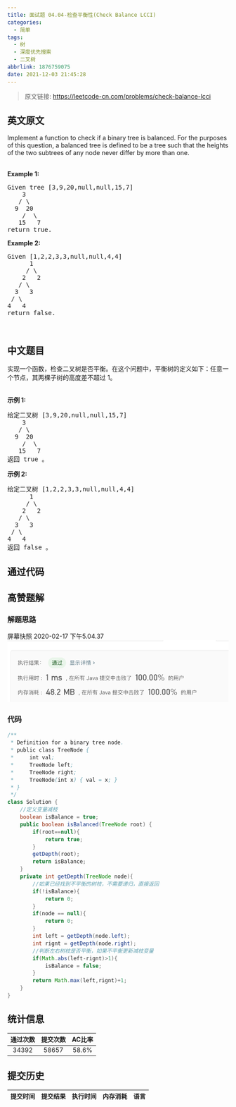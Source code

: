 ```yaml
---
title: 面试题 04.04-检查平衡性(Check Balance LCCI)
categories:
  - 简单
tags:
  - 树
  - 深度优先搜索
  - 二叉树
abbrlink: 1876759075
date: 2021-12-03 21:45:28
---
```


> 原文链接: https://leetcode-cn.com/problems/check-balance-lcci


## 英文原文
<div><p>Implement a function to check if a binary tree is balanced. For the purposes of this question, a balanced tree is defined to be a tree such that the heights of the two subtrees of any node never differ by more than one.</p>

<p><br />
<strong>Example 1:</strong></p>

<pre>
Given tree [3,9,20,null,null,15,7]
    3
   / \
  9  20
    /  \
   15   7
return true.</pre>

<p><strong>Example 2:</strong></p>

<pre>
Given [1,2,2,3,3,null,null,4,4]
      1
     / \
    2   2
   / \
  3   3
 / \
4   4
return&nbsp;false.</pre>

<p>&nbsp;</p>
</div>

## 中文题目
<div><p>实现一个函数，检查二叉树是否平衡。在这个问题中，平衡树的定义如下：任意一个节点，其两棵子树的高度差不超过 1。</p><br><strong>示例 1:</strong><pre>给定二叉树 [3,9,20,null,null,15,7]<br>    3<br>   / &#92<br>  9  20<br>    /  &#92<br>   15   7<br>返回 true 。</pre><strong>示例 2:</strong><br><pre>给定二叉树 [1,2,2,3,3,null,null,4,4]<br>      1<br>     / &#92<br>    2   2<br>   / &#92<br>  3   3<br> / &#92<br>4   4<br>返回 false 。</pre></div>

## 通过代码
<RecoDemo>
</RecoDemo>


## 高赞题解
### 解题思路
屏幕快照 2020-02-17 下午5.04.37
![image.png](../images/check-balance-lcci-0.png)

### 代码

```java
/**
 * Definition for a binary tree node.
 * public class TreeNode {
 *     int val;
 *     TreeNode left;
 *     TreeNode right;
 *     TreeNode(int x) { val = x; }
 * }
 */
class Solution {
    //定义变量减枝
    boolean isBalance = true;
    public boolean isBalanced(TreeNode root) {
        if(root==null){
            return true;
        }
        getDepth(root);
        return isBalance;
    }
    private int getDepth(TreeNode node){
        //如果已经找到不平衡的树枝，不需要递归，直接返回
        if(!isBalance){
            return 0;
        }
        if(node == null){
            return 0;
        }
        int left = getDepth(node.left);
        int rignt = getDepth(node.right);
        //判断左右树枝是否平衡，如果不平衡更新减枝变量
        if(Math.abs(left-rignt)>1){
            isBalance = false;
        }
        return Math.max(left,rignt)+1;
    }
}
```

## 统计信息
| 通过次数 | 提交次数 | AC比率 |
| :------: | :------: | :------: |
|    34392    |    58657    |   58.6%   |

## 提交历史
| 提交时间 | 提交结果 | 执行时间 |  内存消耗  | 语言 |
| :------: | :------: | :------: | :--------: | :--------: |
